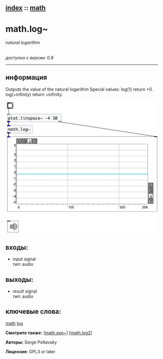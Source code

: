 [index](index.html) :: [math](category_math.html)
---

# math.log~

###### natural logarithm

*доступно с версии:* 0.9

---


## информация
Outputs the value of the natural logarithm Special values: log(1) return +0. log(+infinity) return +infinity.


[![example](../examples/img/math.log~.jpg)](../examples/pd/math.log~.pd)









## входы:

* input signal<br>
_тип:_ audio



## выходы:

* result signal<br>
_тип:_ audio



## ключевые слова:

[math](keywords/math.html)
[log](keywords/log.html)



**Смотрите также:**
[\[math.exp~\]](math.exp~.html)
[\[math.log2\]](math.log2.html)




**Авторы:** Serge Poltavsky




**Лицензия:** GPL3 or later





